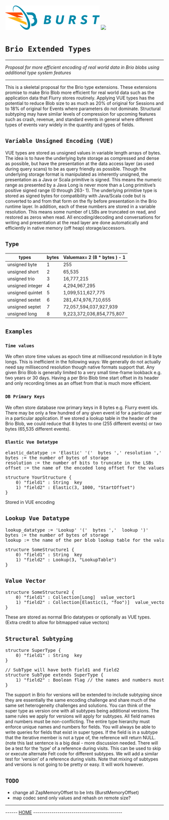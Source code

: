 ![Burst](../../../../../../../../doc/burst_small.png "")
![](../../../../../../../doc/brio_small.png "")

# `Brio Extended Types`

---
_Proposal for more efficient encoding of real world data in Brio blobs using additional 
type system features_

---

This is a skeletal proposal for the Brio type extensions.
These extensions promise to make Brio Blob more efficient
for real world data such as the application data that Flurry stores 
routinely. Applying VUE types has the potential to reduce Blob size 
to as much as 20% of original for Sessions and to 18% of original for 
Events where parameters do not dominate. Structural subtyping may 
have similar levels of compression for upcoming features such as crash, 
revenue, and standard events in general where different types of events 
vary widely in the quantity and types of fields.

## `Variable Unsigned Encoding (VUE)`
VUE types are stored as unsigned values in variable length arrays of bytes. 
The idea is to have the underlying byte storage as compressed and dense as 
possible, but have the presentation at the data access layer (as used during 
query scans) to be as query friendly as possible. Though the underlying
storage format is manipulated as inherently unsigned, the presentation as a 
Java or Scala primitive is signed.  This means the  numeric range as 
presented by a Java Long is never more than a Long primitive’s positive
signed range  (0 through 263- 1). The underlying primitive type is stored 
as signed bytes for compatibility with Java/Scala code but is converted to
and from that form on the fly before presentation in the Brio runtime layer.
In addition, each of these numbers are stored in a variable resolution. 
This means some number of LSBs are truncated on read, and restored as
zeros when read. All encoding/decoding and conversations for writing 
and presentation at the read layer are done automatically and efficiently
in native memory (off heap) storage/accessors.

## `Type`
|  types |  bytes |  Valuemax= 2 (8 * bytes ) - 1  |
|---|---|---|
| unsigned byte | 1 | 255 |
| unsigned short | 2 | 65,535
| unsigned trio | 3 |  16,777,215
|  unsigned integer | 4 | 4,294,967,295
|  unsigned quintet |   5 |   1,099,511,627,775
|  unsigned sextet |   6 |   281,474,976,710,655
|  unsigned septet |   7 |   72,057,594,037,927,939
|  unsigned long |   8 |   9,223,372,036,854,775,807

## `Examples`
### `Time values`
We often store time values as epoch time at millisecond resolution in 8 byte longs.  This is inefficient in the following ways:
We generally do not actually need say millisecond resolution though native formats support that.
Any given Brio Blob is generally limited to a very small time-frame lookback  e.g. two years or 30 days. Having a per Brio Blob time start offset in its header and only recording times as an offset from that is much more efficient.

### `DB Primary Keys`
We often store database row primary keys in 8 bytes e.g. Flurry event ids. There may be only a few hundred of any given event id for a particular user in a particular application.  If we stored a lookup table in the header of the Brio Blob, we could reduce that 8 bytes to one (255 different events) or two bytes (65,535 different events).

### `Elastic Vue Datatype`
<pre>
elastic_datatype := 'Elastic' '('  bytes ',' resolution ',' offset ')'
bytes := the number of bytes of storage
resolution := the number of bits to truncate in the LSBs
offset := the name of the encoded long offset for the values in a blob
</pre>
  
<pre>
structure YourStructure {
    0) "field1" : String  key
    1) "field2" : Elastic(3, 1000, "StartOffset")
}
</pre>

Stored in VUE encoding

## `Lookup Vue Datatype`
<pre>
lookup_datatype := 'Lookup' '('  bytes ','  lookup ')'
bytes := the number of bytes of storage
lookup := the name of the per blob lookup table for the values
</pre>

<pre>
structure SomeStructure1 {
    0) "field1" : String  key
    1) "field2" : Lookup(3, "LookupTable")
}
</pre>

## `Value Vector`

<pre>
structure SomeStructure2 {
    0) "field1" : Collection[Long]  value_vector1
    1) "field2" : Collection[Elastic(1, "foo")]  value_vector2
}
</pre>

These are stored as normal Brio datatypes or optionally as VUE types. (Extra credit to allow for bitmapped value vectors)

## `Structural Subtyping`

<pre>
structure SuperType {
    0) "field1" : String  key
}
</pre>

<pre>
// SubType will have both field1 and field2
structure SubType extends SuperType {
    1) "field2" : Boolean flag // the names and numbers must not collide
}
</pre>

The support in Brio for versions will be extended to include subtyping 
since they are essentially the same encoding challenge and share much of 
the same set heterogeneity challenges and solutions. You can think of the
super type as version one with all subtypes being additional versions. The
same rules we apply for versions will apply for subtypes.
All field names and numbers must be non-conflicting. The entire type hierarchy 
must enforce unique names and numbers for fields.
You will always be able to write queries for fields that exist in super types. 
If the field is in a subtype that the iterative member is not a type of, the 
reference will return NULL. (note this last sentence is a big deal - more 
discussion needed.
There will be a test for the ‘type’ of a reference during visits. This can be
used to skip or execute alternate Felt code for different subtypes.
We will add a similar test for ‘version’ of a reference during visits.
Note that mixing of subtypes and versions is not going to be pretty or easy. 
It will work however.


## `TODO`
* change all ZapMemoryOffset to be Ints (BurstMemoryOffset)
* map codec send only values and rehash on remote size?
---
------ [HOME](../../../../../../../../../readme.md) -------------------------------------------- 
